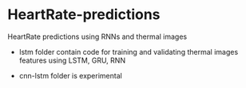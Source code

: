 # HeartRate-predictions

HeartRate predictions using RNNs and thermal images
* lstm folder contain code for training and validating thermal images features using LSTM, GRU, RNN

* cnn-lstm folder is experimental
